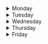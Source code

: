 <details><summary> Monday </summary><blockquote>
 9:40 Operating System (Lecture): <a href='https://tiet.zoom.us/my/CSED3'>https://tiet.zoom.us/my/CSED3</a><br>10:30 Engineering Materials (Lecture): <a href='https://tiet.zoom.us/my/spms1'>https://tiet.zoom.us/my/spms1</a><br>11:20 Mathematics (Lecture): <a href='https://tiet.zoom.us/my/CSED2'>https://tiet.zoom.us/my/CSED2</a><br>12:10 Numerical Analysis (Lecture): <a href='https://tiet.zoom.us/my/tietsom3'>https://tiet.zoom.us/my/tietsom3</a><br>2:40 DS and Algorithms (Lecture): <a href='https://tiet.zoom.us/my/CSED12'>https://tiet.zoom.us/my/CSED12</a><br> 
</blockquote></details>
<details><summary> Tuesday </summary><blockquote>
 9:40 Mathematics (TUT.): <a href='https://tiet.zoom.us/my/CSED8'>https://tiet.zoom.us/my/CSED8</a><br>1:00 Operating System (LAB): <a href='https://tiet.zoom.us/my/CSED3'>https://tiet.zoom.us/my/CSED3</a><br>1:50 Operating System (LAB): <a href='https://tiet.zoom.us/my/CSED3'>https://tiet.zoom.us/my/CSED3</a><br> 
</blockquote></details>
<details><summary> Wednesday </summary><blockquote>
 8:00 Engineering Materials (LAB): <a href='https://tiet.zoom.us/my/spms3'>https://tiet.zoom.us/my/spms3</a><br>8:50 Engineering Materials (LAB): <a href='https://tiet.zoom.us/my/spms3'>https://tiet.zoom.us/my/spms3</a><br>1:00 Numerical Analysis (LAB): <a href='https://tiet.zoom.us/my/tietsom6'>https://tiet.zoom.us/my/tietsom6</a><br>1:50 Numerical Analysis (LAB): <a href='https://tiet.zoom.us/my/tietsom6'>https://tiet.zoom.us/my/tietsom6</a><br>3:30 Practical Computing (Lecture): <a href='https://tiet.zoom.us/my/CSED1'>https://tiet.zoom.us/my/CSED1</a><br>4:20 Data Structure (Lecture): <a href='https://tiet.zoom.us/my/CSED1'>https://tiet.zoom.us/my/CSED1</a><br>5:10 Engineering Design Project (Lecture): <a href='https://tiet.zoom.us/my/mee003'>https://tiet.zoom.us/my/mee003</a><br> 
</blockquote></details>
<details><summary> Thursday </summary><blockquote>
 8:00 Numerical Analysis (Lecture): <a href='https://tiet.zoom.us/my/tietsom3'>https://tiet.zoom.us/my/tietsom3</a><br>8:50 Mathematics (Lecture): <a href='https://tiet.zoom.us/my/CSED1'>https://tiet.zoom.us/my/CSED1</a><br>9:40 Engineering Design Project (LAB): <a href='https://tiet.zoom.us/my/eced11'>https://tiet.zoom.us/my/eced11</a><br>10:30 Engineering Design Project (LAB): <a href='https://tiet.zoom.us/my/eced11'>https://tiet.zoom.us/my/eced11</a><br>11:20 Engineering Material (Lecture): <a href='https://tiet.zoom.us/my/spms1'>https://tiet.zoom.us/my/spms1</a><br>12:10 Operating System (Lecture): <a href='https://tiet.zoom.us/my/CSED1'>https://tiet.zoom.us/my/CSED1</a><br>4:20 Engineering Materials (TUT): <a href='https://tiet.zoom.us/my/spms2'>https://tiet.zoom.us/my/spms2</a><br> 
</blockquote></details>
<details><summary> Friday </summary><blockquote>
 8:00 DS and Algorithms (LAB): <a href='https://tiet.zoom.us/my/CSED5'>https://tiet.zoom.us/my/CSED5</a><br>8:50 DS and Algorithms (LAB): <a href='https://tiet.zoom.us/my/CSED5'>https://tiet.zoom.us/my/CSED5</a><br>9:40 Practical Computing (LAB): <a href='https://tiet.zoom.us/my/CSED10'>https://tiet.zoom.us/my/CSED10</a><br>10:30 Practical Computing (LAB): <a href='https://tiet.zoom.us/my/CSED10'>https://tiet.zoom.us/my/CSED10</a><br>11:20 Engineering Materials (Lecture): <a href='https://tiet.zoom.us/my/spms1'>https://tiet.zoom.us/my/spms1</a><br>12:10 Numerical Analysis (Lecture): <a href='https://tiet.zoom.us/my/tietsom3'>https://tiet.zoom.us/my/tietsom3</a><br>2:40 Operating System (Lecture): <a href='https://tiet.zoom.us/my/CSED1'>https://tiet.zoom.us/my/CSED1</a><br>3:30 Mathematics (Lecture): <a href='https://tiet.zoom.us/my/CSED2'>https://tiet.zoom.us/my/CSED2</a><br>4:20 DS and Algorithms (Lecture): <a href='https://tiet.zoom.us/my/CSED1'>https://tiet.zoom.us/my/CSED1</a><br> 
</blockquote></details>
